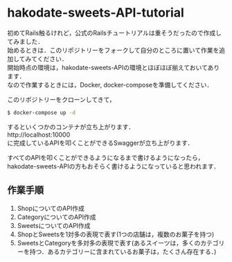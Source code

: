 # hakodate-sweets-API-tutorial

初めてRails触るけれど，公式のRailsチュートリアルは重そうだったので作成してみました．  
始めるときは．このリポジトリーをフォークして自分のところに置いて作業を追加してみてください．  
開始時点の環境は，hakodate-sweets-APIの環境とほぼほぼ揃えておいてあります．  
なので作業するときには，Docker, docker-composeを準備してください．  

このリポジトリーをクローンしてきて，  
```sh
$ docker-compose up -d
```
するといくつかのコンテナが立ち上がります．  
http://localhost:10000  
に完成しているAPIを叩くことができるSwaggerが立ち上がります．

すべてのAPIを叩くことができるようになるまで書けるようになったら，  
hakodate-sweets-APIの方もおそらく書けるようになっていると思われます．

## 作業手順
1. ShopについてのAPI作成
2. CategoryについてのAPI作成
3. SweetsについてのAPI作成
  1. ShopとSweetsを1対多の表現で表す(1つの店舗は，複数のお菓子を持つ)
  2. SweetsとCategoryを多対多の表現で表す(あるスイーツは，多くのカテゴリーを持つ．あるカテゴリーに含まれているお菓子は，たくさん存在する．)
